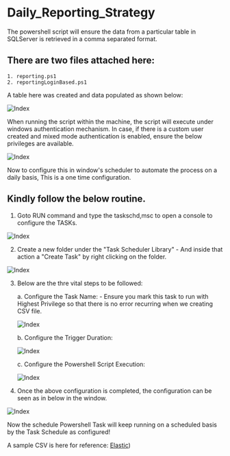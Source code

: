 # Daily_Reporting_Strategy

The powershell script will ensure the data from a particular table in SQLServer is retrieved in a comma separated format.

## There are two files attached here:

	1. reporting.ps1
	2. reportingLoginBased.ps1

A table here was created and data populated as shown below:

![Index](https://github.com/vijayleom/Daily_Reporting_Strategy/blob/master/SQLServerTablesContent.png?raw=true)

When running the script within the machine, the script will execute under windows authentication mechanism. In case, if there is a custom user created and mixed mode authentication is enabled, ensure the below privileges are available.

![Index](https://github.com/vijayleom/Daily_Reporting_Strategy/blob/master/SQLServerCustomUser.png?raw=true)

Now to configure this in window's scheduler to automate the process on a daily basis, This is a one time configuration.

## Kindly follow the below routine.

1. Goto RUN command and type the taskschd,msc to open a console to configure the TASKs.

![Index](https://github.com/vijayleom/Daily_Reporting_Strategy/blob/master/WindowsTaskScheduler.png?raw=true)

2. Create a new folder under the "Task Scheduler Library" - And inside that action a "Create Task" by right clicking on the folder.

![Index](https://github.com/vijayleom/Daily_Reporting_Strategy/blob/master/WindowsTaskCreation.png?raw=true)

3. Below are the thre vital steps to be followed:

	a. Configure the Task Name: - Ensure you mark this task to run with Highest Privilege so that there is no error recurring when we creating CSV file.
	
	![Index](https://github.com/vijayleom/Daily_Reporting_Strategy/blob/master/WindowsTaskNameRunWithPrivilege.png?raw=true)

	b. Configure the Trigger Duration:
	
	![Index](https://github.com/vijayleom/Daily_Reporting_Strategy/blob/master/WindowsTaskTriggerDuration.png?raw=true) 

	c. Configure the Powershell Script Execution:

	![Index](https://github.com/vijayleom/Daily_Reporting_Strategy/blob/master/WindowsTaskPowerShellBasedAction.png?raw=true) 

4. Once the above configuration is completed, the configuration can be seen as in below in the window.

![Index](https://github.com/vijayleom/Daily_Reporting_Strategy/blob/master/WindowsTaskDetails.png?raw=true)

Now the schedule Powershell Task will keep running on a scheduled basis by the Task Schedule as configured!

A sample CSV is here for reference: [Elastic](https://github.com/vijayleom/Daily_Reporting_Strategy/blob/master/DETAIL_REPORT_SHEET.csv))
